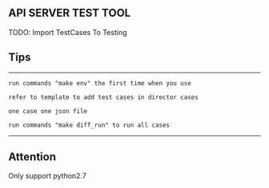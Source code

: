 ## API SERVER TEST TOOL
TODO: Import TestCases To Testing
## Tips
---

	run commands "make env" the first time when you use
	
	refer to template to add test cases in director cases
	
	one case one json file
	
	run commands "make diff_run" to run all cases
	
----

## Attention
Only support python2.7
